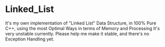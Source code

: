 # Linked_List
It's my own implementation of "Linked List" Data Structure, in 100% Pure C++, using the most Optimal Ways in terms of Memory and Processing
It's very unstable currently. Please help me make it stable, and there's no Exception Handling yet.
